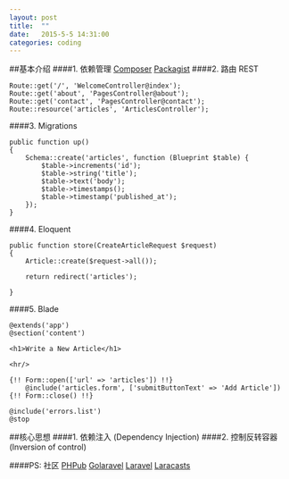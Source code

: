 ```yaml
---
layout: post
title:  ""
date:   2015-5-5 14:31:00
categories: coding
---
```


##基本介绍
####1. 依赖管理
[Composer](http://www.phpcomposer.com/what-is-composer/) [Packagist](https://packagist.org/)
####2. 路由 REST
<!--![](http://i1.tietuku.com/a2154e28a87da672.jpg)-->

	Route::get('/', 'WelcomeController@index');
	Route::get('about', 'PagesController@about');
	Route::get('contact', 'PagesController@contact');
	Route::resource('articles', 'ArticlesController');
####3. Migrations
<!--![](http://i1.tietuku.com/91832f8256584d8b.jpg)-->
	public function up()
    {
        Schema::create('articles', function (Blueprint $table) {
            $table->increments('id');
            $table->string('title');
            $table->text('body');
            $table->timestamps();
            $table->timestamp('published_at');
        });
    }
####4. Eloquent
<!--![](http://i1.tietuku.com/09360b6d6992a550.jpg)-->
	public function store(CreateArticleRequest $request)
    {
        Article::create($request->all());

        return redirect('articles');

    }
####5. Blade
<!--![](http://i1.tietuku.com/caa96298e70ae477.jpg)-->

	@extends('app')
	@section('content')

    <h1>Write a New Article</h1>

    <hr/>

    {!! Form::open(['url' => 'articles']) !!}
        @include('articles.form', ['submitButtonText' => 'Add Article'])
    {!! Form::close() !!}

    @include('errors.list')
	@stop
##核心思想
####1. 依赖注入 (Dependency Injection)
####2. 控制反转容器 (Inversion of control)


####PS:
社区 [PHPub](https://phphub.org)  [Golaravel](http://wenda.golaravel.com/) [Laravel](lavavel.com) [Laracasts](https://laracasts.com)
